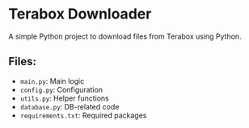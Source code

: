 # Terabox Downloader

A simple Python project to download files from Terabox using Python.

## Files:
- `main.py`: Main logic
- `config.py`: Configuration
- `utils.py`: Helper functions
- `database.py`: DB-related code
- `requirements.txt`: Required packages

